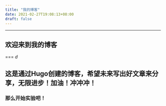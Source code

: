 ```yaml
---
title: "我的博客"
date: 2021-02-27T19:08:13+08:00
draft: false
---
```


---
欢迎来到我的博客
---
===
*d*
## 这是通过Hugo创建的博客，希望未来写出好文章来分享，无限进步！加油！冲冲冲！
### 那么开始实验吧！
 